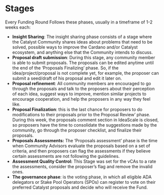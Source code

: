 # Stages

Every Funding Round Follows these phases, usually in a timeframe of 1-2 weeks each:

* **Insight Sharing**: The insight sharing phase consists of a stage where the Catalyst Community shares ideas about problems that need to be solved, possible ways to improve the Cardano and/or Catalyst ecosystem, and anything else that the Community intends to discuss.
* **Proposal draft submission**: During this stage, any community member is able to submit proposals. The proposals can be edited anytime until the end of the ‘Proposals Finalizing’ phase. So, if the idea/project/proposal is not complete yet, for example, the proposer can submit a seed/draft of his proposal and edit it later on.
* **Proposal refinement**: All community members are encouraged to go through the proposals and talk to the proposers about their perception of each idea, suggest ways to improve, mention similar projects to encourage cooperation, and help the proposers in any way they feel like.
* **Proposal Finalization**: this is the last chance for proposers to do modifications to their proposals prior to the Proposal Review’ phase. During this week, the proposals comment section in IdeaScale is closed, so proposers have the time to consolidate the suggestions made by the community, go through the proposer checklist, and finalize their proposals.
* **Proposals Assessments:** The ‘Proposals assessment’ phase is the time when Community Advisors evaluate the proposals based on a set of criteria, and then proposers can flag the assessments if they believe certain assessments are not following the guidelines.
* **Assessment Quality Control:** This Stage was set for the vCAs to a rate the assessments, consider the proposer’s flag and remove the invalid ones.
* **The governance phase**: is the voting phase, in which all eligible ADA delegators or Stake Pool Operators (SPOs) can register to vote on their preferred Catalyst proposals and decide who will receive the Fund.
